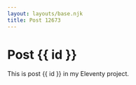 ```yaml
---
layout: layouts/base.njk
title: Post 12673
---
```


# Post {{ id }}

This is post {{ id }} in my Eleventy project.
